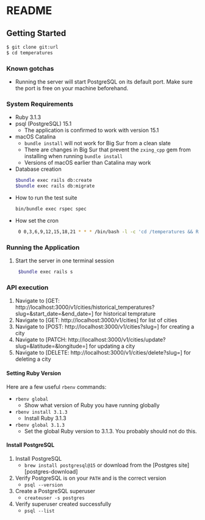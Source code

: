# README

## Getting Started

```sh
$ git clone git:url
$ cd temperatures
```

### Known gotchas

* Running the server will start PostgreSQL on its default port. Make sure the port is free on your machine beforehand.

### System Requirements

 * Ruby 3.1.3
 * psql (PostgreSQL) 15.1
    * The application is confirmed to work with version 15.1
 * macOS Catalina
    * `bundle install` will not work for Big Sur from a clean slate
    * There are changes in Big Sur that prevent the `zxing_cpp` gem from installing when running `bundle install`
    * Versions of macOS earlier than Catalina may work
 * Database creation
 	```sh
	$bundle exec rails db:create
	$bundle exec rails db:migrate
	```
 * How to run the test suite
	```sh
	bin/bundle exec rspec spec
	```
 * How set the cron
 	```sh
	 0 0,3,6,9,12,15,18,21 * * * /bin/bash -l -c 'cd /temperatures && RAILS_ENV=production bundle exec rake temperature:refresh --silent >> /log/cron_log.log 2>&1'
	 ```

### Running the Application

1. Start the server in one terminal session
   ```sh
	$bundle exec rails s
	```

### API execution
1. Navigate to [GET: http://localhost:3000/v1/cities/historical_temperatures?slug=&start_date=&end_date=] for historical temprature
2. Navigate to [GET: http://localhost:3000/v1/cities] for list of cities
3. Navigate to [POST: http://localhost:3000/v1/cities?slug=] for creating a city
4. Navigate to [PATCH: http://localhost:3000/v1/cities/update?slug=&latitude=&longitude=] for updating a city
5. Navigate to [DELETE: http://localhost:3000/v1/cities/delete?slug=] for deleting a city

#### Setting Ruby Version

Here are a few useful `rbenv` commands:

 * `rbenv global`
    * Show what version of Ruby you have running globally
 * `rbenv install 3.1.3`
    * Install Ruby 3.1.3
 * `rbenv global 3.1.3`
    * Set the global Ruby version to 3.1.3. You probably should not do this.

#### Install PostgreSQL

1. Install PostgreSQL
    * `brew install postgresql@15` or download from the [Postgres site][postgres-download]
2. Verify PostgreSQL is on your `PATH` and is the correct version
    * `psql --version`
3. Create a PostgreSQL superuser
    * `createuser -s postgres`
4. Verify superuser created successfully
    * `psql --list`

